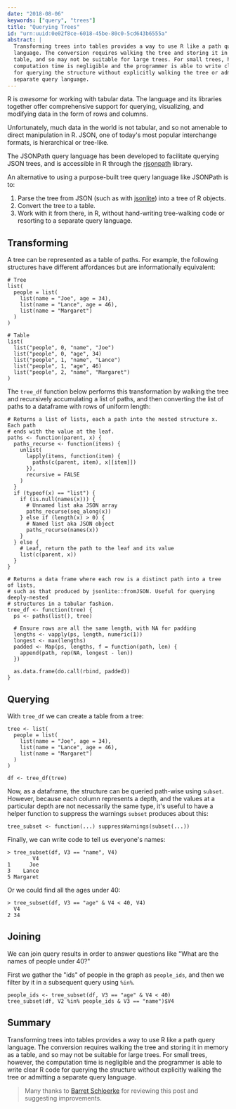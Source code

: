 ```yaml
---
date: "2018-08-06"
keywords: ["query", "trees"]
title: "Querying Trees"
id: "urn:uuid:0e02f8ce-6018-45be-80c0-5cd643b6555a"
abstract: |
  Transforming trees into tables provides a way to use R like a path query
  language. The conversion requires walking the tree and storing it in memory as a
  table, and so may not be suitable for large trees. For small trees, however, the
  computation time is negligible and the programmer is able to write clear R code
  for querying the structure without explicitly walking the tree or admitting a
  separate query language.
---
```


R is *awesome* for working with tabular data. The language and its libraries
together offer comprehensive support for querying, visualizing, and modifying
data in the form of rows and columns.

Unfortunately, much data in the world is not tabular, and so not amenable to
direct manipulation in R. JSON, one of today's most popular interchange formats,
is hierarchical or tree-like.

The JSONPath query language has been developed to facilitate querying JSON
trees, and is accessible in R through the [rjsonpath][rjsonpath] library.

An alternative to using a purpose-built tree query language like JSONPath is to:

1. Parse the tree from JSON (such as with [jsonlite][jsonlite]) into a tree of R objects.
1. Convert the tree to a table.
1. Work with it from there, in R, without hand-writing tree-walking code or resorting to a separate query language.

## Transforming

A tree can be represented as a table of paths. For example, the following
structures have different affordances but are informationally equivalent:

~~~{.r}
# Tree
list(
  people = list(
    list(name = "Joe", age = 34),
    list(name = "Lance", age = 46),
    list(name = "Margaret")
  )
)

# Table
list(
  list("people", 0, "name", "Joe")
  list("people", 0, "age", 34)
  list("people", 1, "name", "Lance")
  list("people", 1, "age", 46)
  list("people", 2, "name", "Margaret")
)
~~~

The `tree_df` function below performs this transformation by walking the tree
and recursively accumulating a list of paths, and then converting the list of
paths to a dataframe with rows of uniform length:

~~~{.r}
# Returns a list of lists, each a path into the nested structure x. Each path
# ends with the value at the leaf.
paths <- function(parent, x) {
  paths_recurse <- function(items) {
    unlist(
      lapply(items, function(item) {
        paths(c(parent, item), x[[item]])
      }),
      recursive = FALSE
    )
  }
  if (typeof(x) == "list") {
    if (is.null(names(x))) {
      # Unnamed list aka JSON array
      paths_recurse(seq_along(x))
    } else if (length(x) > 0) {
      # Named list aka JSON object
      paths_recurse(names(x))
    }
  } else {
    # Leaf, return the path to the leaf and its value
    list(c(parent, x))
  }
}

# Returns a data frame where each row is a distinct path into a tree of lists,
# such as that produced by jsonlite::fromJSON. Useful for querying deeply-nested
# structures in a tabular fashion.
tree_df <- function(tree) {
  ps <- paths(list(), tree)

  # Ensure rows are all the same length, with NA for padding
  lengths <- vapply(ps, length, numeric(1))
  longest <- max(lengths)
  padded <- Map(ps, lengths, f = function(path, len) {
    append(path, rep(NA, longest - len))
  })

  as.data.frame(do.call(rbind, padded))
}
~~~

## Querying

With `tree_df` we can create a table from a tree:

~~~{.r}
tree <- list(
  people = list(
    list(name = "Joe", age = 34),
    list(name = "Lance", age = 46),
    list(name = "Margaret")
  )
)
 
df <- tree_df(tree)
~~~

Now, as a dataframe, the structure can be queried path-wise using `subset`.
However, because each column represents a depth, and the values at a particular
depth are not necessarily the same type, it's useful to have a helper function
to suppress the warnings `subset` produces about this:

~~~{.r}
tree_subset <- function(...) suppressWarnings(subset(...))
~~~

Finally, we can write code to tell us everyone's names:

~~~{.r}
> tree_subset(df, V3 == "name", V4)
        V4
1      Joe
3    Lance
5 Margaret
~~~

Or we could find all the ages under 40:

~~~{.r}
> tree_subset(df, V3 == "age" & V4 < 40, V4)
  V4
2 34
~~~

## Joining

We can join query results in order to answer questions like "What are the names
of people under 40?"

First we gather the "ids" of people in the graph as `people_ids`, and then we
filter by it in a subsequent query using `%in%`.

~~~{.r}
people_ids <- tree_subset(df, V3 == "age" & V4 < 40)
tree_subset(df, V2 %in% people_ids & V3 == "name")$V4
~~~

## Summary

Transforming trees into tables provides a way to use R like a path query
language. The conversion requires walking the tree and storing it in memory as a
table, and so may not be suitable for large trees. For small trees, however, the
computation time is negligible and the programmer is able to write clear R code
for querying the structure without explicitly walking the tree or admitting a
separate query language.

> Many thanks to [Barret Schloerke](http://schloerke.com/) for reviewing this
> post and suggesting improvements.

[rjsonpath]: https://github.com/blmoore/rjsonpath
[jsonlite]: https://cran.r-project.org/web/packages/jsonlite/vignettes/json-aaquickstart.html
